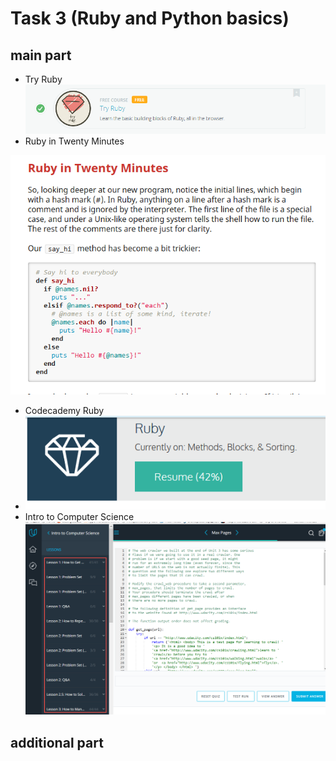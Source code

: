 # Task 3 (Ruby and Python basics)
## main part
- Try Ruby
![Try Ruby](TryRuby_finished.png)
- Ruby in Twenty Minutes

![Ruby in 20](Ruby_in_20_minutes.png)
- Codecademy Ruby
- ![Codecademy Ruby](codecademy_ruby_part.png)
- Intro to Computer Science
![udacity.com cs101](udacity.comCS101_part1.png)


## additional part

